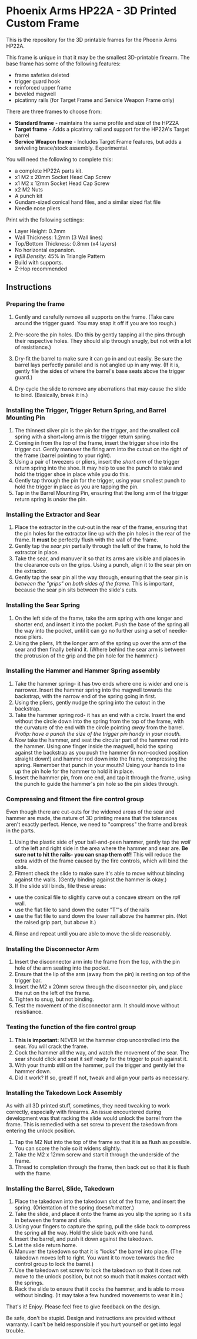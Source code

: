 # Phoenix Arms HP22A - 3D Printed Custom Frame
This is the repository for the 3D printable frames for the Phoenix Arms HP22A.

This frame is unique in that it may be the smallest 3D-printable firearm. The base frame has some of the following features:
* frame safeties deleted
* trigger guard hook
* reinforced upper frame
* beveled magwell
* picatinny rails (for Target Frame and Service Weapon Frame only)

There are three frames to choose from:
* **Standard frame** - maintains the same profile and size of the HP22A
* **Target frame** - Adds a picatinny rail and support for the HP22A's Target barrel
* **Service Weapon frame** - Includes Target Frame features, but adds a swiveling brace/stock assembly. Experimental.

You will need the following to complete this:
- a complete HP22A parts kit.
- x1 M2 x 20mm Socket Head Cap Screw
- x1 M2 x 12mm Socket Head Cap Screw
- x2 M2 Nuts
- A punch kit
- Gundam-sized conical hand files, and a similar sized flat file
- Needle nose pliers

Print with the following settings:
- Layer Height: 0.2mm
- Wall Thickness: 1.2mm (3 Wall lines)
- Top/Bottom Thickness: 0.8mm (x4 layers)
- No horizontal expansion.
- *Infill Density*: 45% in Triangle Pattern
- Build with supports.
- Z-Hop recommended

## Instructions

### Preparing the frame
1. Gently and carefully remove all supports on the frame.
  (Take care around the trigger guard. You may snap it off if you are too rough.)
  
2. Pre-score the pin holes.
  (Do this by gently tapping all the pins through their respective holes. They should slip through snugly, but not with a lot of resistiance.)

3. Dry-fit the barrel to make sure it can go in and out easily. Be sure the barrel lays perfectly parallel and is not angled up in any way. (If it is, gently file the sides of where the barrel's base seats above the trigger guard.)

4. Dry-cycle the slide to remove any aberrations that may cause the slide to bind. (Basically, break it in.)

### Installing the Trigger, Trigger Return Spring, and Barrel Mounting Pin
1. The thinnest silver pin is the pin for the trigger, and the smallest coil spring with a short+long arm is the trigger return spring.
2. Coming in from the _top_ of the frame, insert the trigger shoe into the trigger cut. Gently manuver the firing arm into the cutout on the right of the frame (barrel pointing to your right).
3. Using a pair of tweezers or pliers, insert the _short arm_ of the trigger return spring into the shoe. It may help to use the punch to stake and hold the trigger shoe in place while you do this.
4. Gently tap through the pin for the trigger, using your smallest punch to hold the trigger in place as you are tapping the pin.
5. Tap in the Barrel Mounting Pin, ensuring that the long arm of the trigger return spring is _under_ the pin.

### Installing the Extractor and Sear
1. Place the extractor in the cut-out in the rear of the frame, ensuring that the pin holes for the extractor line up with the pin holes in the rear of the frame. It **must** be perfectly flush with the wall of the frame.
2. Gently tap the _sear pin_ partially through the left of the frame, to hold the extractor in place.
3. Take the sear, and manuver it so that its arms are visible and places in the clearance cuts on the grips. Using a punch, align it to the sear pin on the extractor.
4. Gently tap the sear pin all the way through, ensuring that the sear pin is _between the "grips" on both sides of the frame._ This is important, because the sear pin sits between the slide's cuts.

### Installing the Sear Spring
1. On the left side of the frame, take the arm spring with one longer and shorter end, and insert it into the pocket. Push the base of the spring all the way into the pocket, until it can go no further using a set of needle-nose pliers.
2. Using the pliers, lift the longer arm of the spring up over the arm of the sear and then finally behind it. (Where behind the sear arm is between the protrusion of the grip and the pin hole for the hammer.)

### Installing the Hammer and Hammer Spring assembly
1. Take the hammer spring- it has two ends where one is wider and one is narrower. Insert the hammer spring into the magwell towards the backstrap, with the narrow end of the spring going in first.
2. Using the pliers, gently nudge the spring into the cutout in the backstrap.
3. Take the hammer spring rod- it has an end with a circle. Insert the end without the circle down into the spring from the top of the frame, with the curvature of the end with the circle pointing _away_ from the barrel. *Protip: have a punch the size of the trigger pin handy in your mouth.*
4. Now take the hammer, and seat the circular part of the hammer rod into the hammer. Using one finger inside the magwell, hold the spring against the backstrap as you push the hammer (in non-cocked position straight down!) and hammer rod down into the frame, compressing the spring. Remember that punch in your mouth? Using your hands to line up the pin hole for the hammer to hold it in place.
5. Insert the hammer pin, from one end, and tap it through the frame, using the punch to guide the hammer's pin hole so the pin slides through.

### Compressing and fitment the fire control group
Even though there are cut-outs for the widened areas of the sear and hammer are made, the nature of 3D printing means that the tolerances aren't exactly perfect. Hence, we need to "compress" the frame and break in the parts.

1. Using the plastic side of your ball-and-peen hammer, gently tap the _wall_ of the left and right side in the area where the hammer and sear are. **Be sure not to hit the rails- you can snap them off!** This will reduce the extra width of the frame caused by the fire controls, which will bind the slide.
2. Fitment check the slide to make sure it's able to move without binding against the walls. (Gently binding against the hammer is okay.)
3. If the slide still binds, file these areas:
- use the conical file to slightly carve out a concave stream on the _rail_ wall.
- use the flat file to sand down the outer "T"'s of the rails
- use the flat file to sand down the lower rail above the hammer pin. (Not the raised grip part, but above it.)
4. Rinse and repeat until you are able to move the slide reasonably.

### Installing the Disconnector Arm
1. Insert the disconnector arm into the frame from the top, with the pin hole of the arm seating into the pocket.
2. Ensure that the lip of the arm (away from the pin) is resting on top of the trigger bar.
3. Insert the M2 x 20mm screw through the disconnector pin, and place the nut on the left of the frame.
4. Tighten to snug, but not binding.
5. Test the movement of the disconnector arm. It should move without resistiance.

### Testing the function of the fire control group
1. **This is important:** NEVER let the hammer drop uncontrolled into the sear. You will crack the frame.
2. Cock the hammer all the way, and watch the movement of the sear. The sear should click and seat it self ready for the trigger to push against it.
3. With your thumb still on the hammer, pull the trigger and gently let the hammer down.
4. Did it work? If so, great! If not, tweak and align your parts as necessary.

### Installing the Takedown Lock Assembly
As with all 3D printed stuff, sometimes, they need tweaking to work correctly, especially with firearms. An issue encountered during development was that racking the slide would unlock the barrel from the frame. This is remedied with a set screw to prevent the takedown from entering the unlock position.

1. Tap the M2 Nut into the top of the frame so that it is as flush as possible. You can score the hole so it widens slightly.
2. Take the M2 x 12mm screw and start it through the underside of the frame.
3. Thread to completion through the frame, then back out so that it is flush with the frame.

### Installing the Barrel, Slide, Takedown
1. Place the takedown into the takedown slot of the frame, and insert the spring. (Orientation of the spring doesn't matter.)
2. Take the slide, and place it onto the frame as you slip the spring so it sits in between the frame and slide.
3. Using your fingers to capture the spring, pull the slide back to compress the spring all the way. Hold the slide back with one hand.
4. Insert the barrel, and push it down against the takedown.
5. Let the slide return home.
6. Manuver the takedown so that it is "locks" the barrel into place. (The takedown moves left to right. You want it to move towards the fire control group to lock the barrel.)
7. Use the takedown set screw to lock the takedown so that it does not move to the unlock position, but not so much that it makes contact with the springs.
8. Rack the slide to ensure that it cocks the hammer, and is able to move without binding. (It may take a few hundred movements to wear it in.)

That's it! Enjoy. Please feel free to give feedback on the design.

Be safe, don't be stupid. Design and instructions are provided without warranty. I can't be held responsible if you hurt yourself or get into legal trouble.
